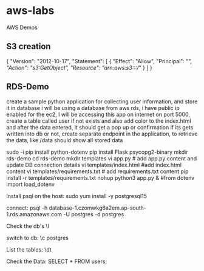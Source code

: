 # aws-labs
AWS Demos

## S3 creation 


{
    "Version": "2012-10-17",
    "Statement": [
        {
            "Effect": "Allow",
            "Principal": "*",
            "Action": "s3:GetObject",
            "Resource": "arn:aws:s3:::<bucket-name>/*"
        }
    ]
}

## RDS-Demo
create a sample python application for collecting user information, and  store it in database 
i will be using a database from aws rds, i have public ip enabled for the ec2,  I will be accessing this app on internet on port 5000, create a table called user if not exists  and also add color to the index.html and after the data entered, it should get a pop up or confirmation if its gets written into db or not, create separate endpoint in the application, to retrieve the data, like /data should show all stored data 


sudo -i
pip install python-dotenv
pip install Flask psycopg2-binary
mkdir rds-demo
cd rds-demo
mkdir templates
vi app.py   # add app.py content and update DB connection details
vi templates/index.html  #add index.html content
vi templates/requirements.txt  # add requirements.txt content
pip install -r templates/requirements.txt
nohup python3 app.py &
#from dotenv import load_dotenv


Install psql on the host:
sudo yum install -y postgresql15

connect: 
psql -h database-1.czomwkg6a2em.ap-south-1.rds.amazonaws.com -U postgres -d postgres

Check the db's
\l

switch to db: 
\c postgres

List the tables:
\dt

Check the Data:
SELECT * FROM users;
